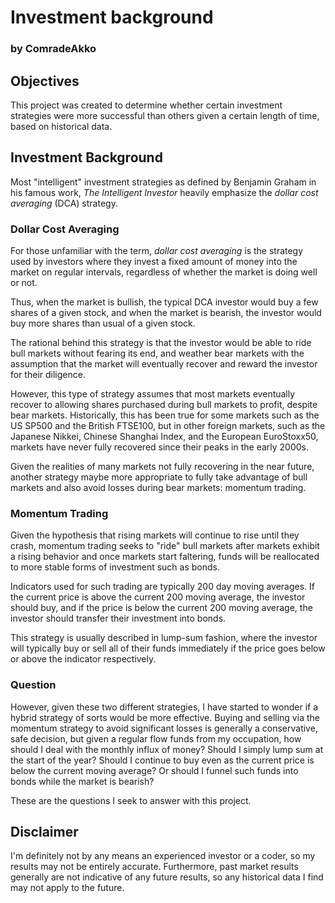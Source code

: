 # Investment background
### by ComradeAkko

## Objectives
This project was created to determine whether certain investment strategies were more successful than others given a certain length of time, based on historical data. 


## Investment Background
Most "intelligent" investment strategies as defined by Benjamin Graham in his famous work, *The Intelligent Investor* heavily emphasize the *dollar cost averaging* (DCA) strategy.

### Dollar Cost Averaging
For those unfamiliar with the term, *dollar cost averaging* is the strategy used by investors where they invest a fixed amount of money into the market on regular intervals, regardless of whether the market is doing well or not.

Thus, when the market is bullish, the typical DCA investor would buy a few shares of a given stock, and when the market is bearish, the investor would buy more shares than usual of a given stock.

The rational behind this strategy is that the investor would be able to ride bull markets without fearing its end, and weather bear markets with the assumption that the market will eventually recover and reward the investor for their diligence.

However, this type of strategy assumes that most markets eventually recover to allowing shares purchased during bull markets to profit, despite bear markets. Historically, this has been true for some markets such as the US SP500 and the British FTSE100, but in other foreign markets, such as the Japanese Nikkei, Chinese Shanghai Index, and the European EuroStoxx50, markets have never fully recovered since their peaks in the early 2000s. 

Given the realities of many markets not fully recovering in the near future, another strategy maybe more appropriate to fully take advantage of bull markets and also avoid losses during bear markets: momentum trading.


### Momentum Trading
Given the hypothesis that rising markets will continue to rise until they crash, momentum trading seeks to "ride" bull markets after markets exhibit a rising behavior and once markets start faltering, funds will be reallocated to more stable forms of investment such as bonds. 

Indicators used for such trading are typically 200 day moving averages. If the current price is above the current 200 moving average, the investor should buy, and if the price is below the current 200 moving average, the investor should transfer their investment into bonds.

This strategy is usually described in lump-sum fashion, where the investor will typically buy or sell all of their funds immediately if the price goes below or above the indicator respectively.

### Question
However, given these two different strategies, I have started to wonder if a hybrid strategy of sorts would be more effective. Buying and selling via the momentum strategy to avoid significant losses is generally a conservative, safe decision, but given a regular flow funds from my occupation, how should I deal with the monthly influx of money? Should I simply lump sum at the start of the year? Should I continue to buy even as the current price is below the current moving average? Or should I funnel such funds into bonds while the market is bearish?

These are the questions I seek to answer with this project.


## Disclaimer
I'm definitely not by any means an experienced investor or a coder, so my results may not be entirely accurate. Furthermore, past market results generally are not indicative of any future results, so any historical data I find may not apply to the future. 
